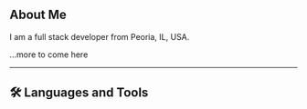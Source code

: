 ## About Me

I am a full stack developer from Peoria, IL, USA.

...more to come here

___
## :hammer_and_wrench: Languages and Tools 
